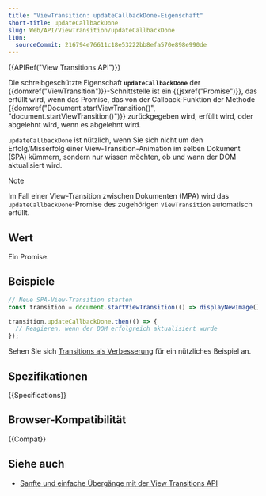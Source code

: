 ```yaml
---
title: "ViewTransition: updateCallbackDone-Eigenschaft"
short-title: updateCallbackDone
slug: Web/API/ViewTransition/updateCallbackDone
l10n:
  sourceCommit: 216794e76611c18e53222bb8efa570e898e990de
---
```


{{APIRef("View Transitions API")}}

Die schreibgeschützte Eigenschaft **`updateCallbackDone`** der {{domxref("ViewTransition")}}-Schnittstelle ist ein {{jsxref("Promise")}}, das erfüllt wird, wenn das Promise, das von der Callback-Funktion der Methode {{domxref("Document.startViewTransition()", "document.startViewTransition()")}} zurückgegeben wird, erfüllt wird, oder abgelehnt wird, wenn es abgelehnt wird.

`updateCallbackDone` ist nützlich, wenn Sie sich nicht um den Erfolg/Misserfolg einer View-Transition-Animation im selben Dokument (SPA) kümmern, sondern nur wissen möchten, ob und wann der DOM aktualisiert wird.

> [!NOTE]
> Im Fall einer View-Transition zwischen Dokumenten (MPA) wird das `updateCallbackDone`-Promise des zugehörigen `ViewTransition` automatisch erfüllt.

## Wert

Ein Promise.

## Beispiele

```js
// Neue SPA-View-Transition starten
const transition = document.startViewTransition(() => displayNewImage());

transition.updateCallbackDone.then(() => {
  // Reagieren, wenn der DOM erfolgreich aktualisiert wurde
});
```

Sehen Sie sich [Transitions als Verbesserung](https://developer.chrome.com/docs/web-platform/view-transitions/#transitions-as-an-enhancement) für ein nützliches Beispiel an.

## Spezifikationen

{{Specifications}}

## Browser-Kompatibilität

{{Compat}}

## Siehe auch

- [Sanfte und einfache Übergänge mit der View Transitions API](https://developer.chrome.com/docs/web-platform/view-transitions/)
